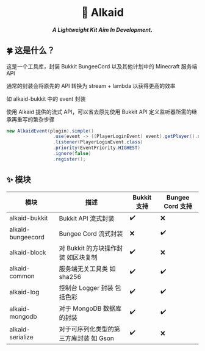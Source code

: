 <h1 align="center">🌟 Alkaid</h1>
<h5 align="center">A Lightweight Kit Aim In Development.</h5>

## 🍀 这是什么？

这是一个工具库，封装 Bukkit BungeeCord 以及其他计划中的 Minecraft 服务端 API

通常的封装会将原先的 API 转换为 stream + lambda 以获得更高的效率

如 alkaid-bukkit 中的 event 封装

使用 Alkaid 提供的流式 API，可以省去原先使用 Bukkit API 定义监听器所需的继承再重写的繁杂步骤

```java
new AlkaidEvent(plugin).simple()
                 .use(event -> ((PlayerLoginEvent) event).getPlayer().sendMessage("欢迎使用 Alkaid"))
                 .listener(PlayerLoginEvent.class)
                 .priority(EventPriority.HIGHEST)
                 .ignore(false)
                 .register();
```

## ✨ 模块

| 模块              | 描述                                   | Bukkit 支持 | Bungee Cord 支持 |
| ----------------- | -------------------------------------- | ----------- | ---------------- |
| alkaid-bukkit     | Bukkit API 流式封装                    | ✔️           | ❌                |
| alkaid-bungeecord | Bungee Cord 流式封装                   | ❌           | ✔️                |
| alkaid-block      | 对 Bukkit 的方块操作封装 如区块复制    | ✔️           | ❌                |
| alkaid-common     | 服务端无关工具类 如 sha256             | ✔️           | ✔️                |
| alkaid-log        | 控制台 Logger 封装 包括色彩            | ✔️           | ✔️                |
| alkaid-mongodb    | 对于 MongoDB 数据库的封装              | ✔️           | ✔️                |
| alkaid-serialize  | 对于可序列化类型的第三方库封装 如 Gson | ✔️           | ❌                |

